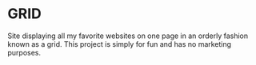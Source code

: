 # GRID
Site displaying all my favorite websites on one page in an orderly fashion known as a grid. This project is simply for fun and has no marketing purposes. 

